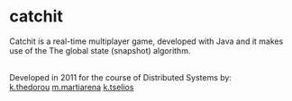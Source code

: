 catchit
=======

Catchit is a real-time multiplayer game, developed with Java and it makes use of the The global
state (snapshot) algorithm. <br /><br />

Developed in 2011 for the course of Distributed Systems by:<br />
[k.thedorou](http://www.linkedin.com/pub/konstantinos-dinos-theodorou/15/304/ba4)
[m.martiarena](http://www.linkedin.com/pub/manuel-martiarena/25/27/3ba)
[k.tselios](http://www.linkedin.com/in/ktselios)
